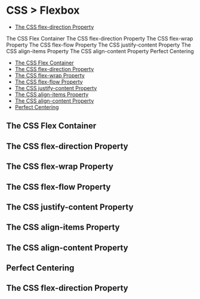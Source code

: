# CSS > Flexbox

- [The CSS flex-direction Property](#the-css-flex-direction-property)

The CSS Flex Container
The CSS flex-direction Property
The CSS flex-wrap Property
The CSS flex-flow Property
The CSS justify-content Property
The CSS align-items Property
The CSS align-content Property
Perfect Centering

- [The CSS Flex Container](#the-css-flex-container)
- [The CSS flex-direction Property](#the-css-flex-direction-property)
- [The CSS flex-wrap Property](#the-css-flex-wrap-property)
- [The CSS flex-flow Property](#the-css-flex-flow-property)
- [The CSS justify-content Property](#the-css-justify-content-property)
- [The CSS align-items Property](#the-css-align-items-property)
- [The CSS align-content Property](#the-css-align-content-property)
- [Perfect Centering](#perfect-centering)

## The CSS Flex Container

## The CSS flex-direction Property

## The CSS flex-wrap Property

## The CSS flex-flow Property

## The CSS justify-content Property

## The CSS align-items Property

## The CSS align-content Property

## Perfect Centering

## The CSS flex-direction Property

